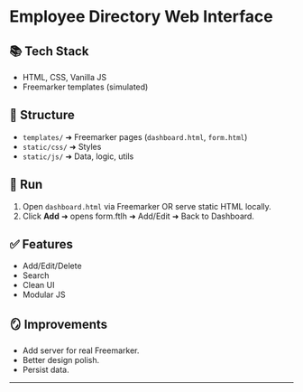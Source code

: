 # Employee Directory Web Interface

## 📚 Tech Stack
- HTML, CSS, Vanilla JS
- Freemarker templates (simulated)

## 📂 Structure
- `templates/` ➜ Freemarker pages (`dashboard.html`, `form.html`)
- `static/css/` ➜ Styles
- `static/js/` ➜ Data, logic, utils

## 🚀 Run
1. Open `dashboard.html` via Freemarker OR serve static HTML locally.
2. Click **Add** ➜ opens form.ftlh ➜ Add/Edit ➜ Back to Dashboard.

## ✅ Features
- Add/Edit/Delete
- Search
- Clean UI
- Modular JS

## 🪞 Improvements
- Add server for real Freemarker.
- Better design polish.
- Persist data.

---
